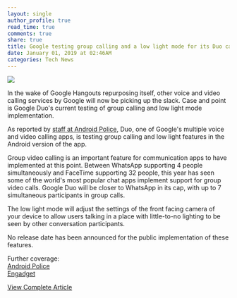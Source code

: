 ```yaml
---
layout: single
author_profile: true
read_time: true
comments: true
share: true
title: Google testing group calling and a low light mode for its Duo calling app
date: January 01, 2019 at 02:46AM
categories: Tech News
---
```

<img class="align-center" src="%20http://ifttt.com/images/no_image_card.png">
<p><p>In the wake of Google Hangouts repurposing itself, other voice and video calling services by Google will now be picking up the slack. Case and point is Google Duo's current testing of group calling and low light mode implementation.</p>
<p>As reported by <a href="https://www.androidpolice.com/2018/12/31/first-look-google-duo-tests-group-calling-feature-and-low-light-mode/" rel="nofollow">staff at Android Police</a>, Duo, one of Google's multiple voice and video calling apps, is testing group calling and low light features in the Android version of the app.</p>
<p>Group video calling is an important feature for communication apps to have implemented at this point. Between WhatsApp supporting 4 people simultaneously and FaceTime supporting 32 people, this year has seen some of the world's most popular chat apps implement support for group video calls. Google Duo will be closer to WhatsApp in its cap, with up to 7 simultaneous participants in group calls.</p>
<p>The low light mode will adjust the settings of the front facing camera of your device to allow users talking in a place with little-to-no lighting to be seen by other conversation participants.</p>
<p>No release date has been announced for the public implementation of these features.</p>
<p>Further coverage:<br />
<a href="https://www.androidpolice.com/2018/12/31/first-look-google-duo-tests-group-calling-feature-and-low-light-mode/" rel="nofollow">Android Police</a><br />
<a href="https://www.engadget.com/2018/12/31/google-duo-group-calling-test/" rel="nofollow">Engadget</a></p>
</p>
<a class="btn btn--info" href="https://alternativeto.net/news/2018/12/google-testing-group-calling-and-a-low-light-mode-for-its-duo-calling-app">View Complete Article</a>